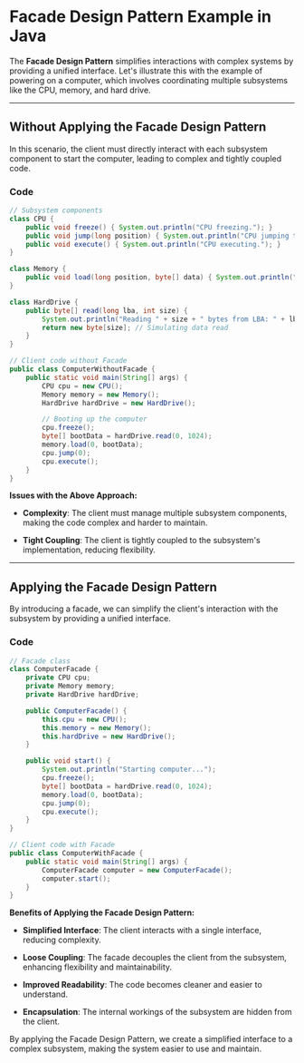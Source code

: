 # Facade Design Pattern Example in Java

The **Facade Design Pattern** simplifies interactions with complex systems by providing a unified interface. Let's illustrate this with the example of powering on a computer, which involves coordinating multiple subsystems like the CPU, memory, and hard drive.

---

## Without Applying the Facade Design Pattern

In this scenario, the client must directly interact with each subsystem component to start the computer, leading to complex and tightly coupled code.

### **Code**

```java
// Subsystem components
class CPU {
    public void freeze() { System.out.println("CPU freezing."); }
    public void jump(long position) { System.out.println("CPU jumping to position: " + position); }
    public void execute() { System.out.println("CPU executing."); }
}

class Memory {
    public void load(long position, byte[] data) { System.out.println("Loading data into memory at position: " + position); }
}

class HardDrive {
    public byte[] read(long lba, int size) {
        System.out.println("Reading " + size + " bytes from LBA: " + lba);
        return new byte[size]; // Simulating data read
    }
}

// Client code without Facade
public class ComputerWithoutFacade {
    public static void main(String[] args) {
        CPU cpu = new CPU();
        Memory memory = new Memory();
        HardDrive hardDrive = new HardDrive();

        // Booting up the computer
        cpu.freeze();
        byte[] bootData = hardDrive.read(0, 1024);
        memory.load(0, bootData);
        cpu.jump(0);
        cpu.execute();
    }
}

```

**Issues with the Above Approach:**

- **Complexity**: The client must manage multiple subsystem components, making the code complex and harder to maintain.

- **Tight Coupling**: The client is tightly coupled to the subsystem's implementation, reducing flexibility.

---

## Applying the Facade Design Pattern

By introducing a facade, we can simplify the client's interaction with the subsystem by providing a unified interface.

### **Code**

```java
// Facade class
class ComputerFacade {
    private CPU cpu;
    private Memory memory;
    private HardDrive hardDrive;

    public ComputerFacade() {
        this.cpu = new CPU();
        this.memory = new Memory();
        this.hardDrive = new HardDrive();
    }

    public void start() {
        System.out.println("Starting computer...");
        cpu.freeze();
        byte[] bootData = hardDrive.read(0, 1024);
        memory.load(0, bootData);
        cpu.jump(0);
        cpu.execute();
    }
}

// Client code with Facade
public class ComputerWithFacade {
    public static void main(String[] args) {
        ComputerFacade computer = new ComputerFacade();
        computer.start();
    }
}
```

**Benefits of Applying the Facade Design Pattern:**

- **Simplified Interface**: The client interacts with a single interface, reducing complexity.

- **Loose Coupling**: The facade decouples the client from the subsystem, enhancing flexibility and maintainability.

- **Improved Readability**: The code becomes cleaner and easier to understand.

- **Encapsulation**: The internal workings of the subsystem are hidden from the client.

By applying the Facade Design Pattern, we create a simplified interface to a complex subsystem, making the system easier to use and maintain.

